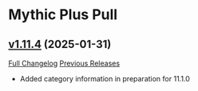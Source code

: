 # Mythic Plus Pull

## [v1.11.4](https://github.com/NumyAddon/MythicPlusPull/tree/v1.11.4) (2025-01-31)
[Full Changelog](https://github.com/NumyAddon/MythicPlusPull/compare/v1.11.3...v1.11.4) [Previous Releases](https://github.com/NumyAddon/MythicPlusPull/releases)

- Added category information in preparation for 11.1.0  

